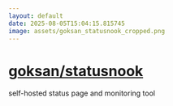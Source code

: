 ```yaml
---
layout: default
date: 2025-08-05T15:04:15.815745
image: assets/goksan_statusnook_cropped.png
---
```


# [goksan/statusnook](https://github.com/goksan/statusnook)

self-hosted status page and monitoring tool
